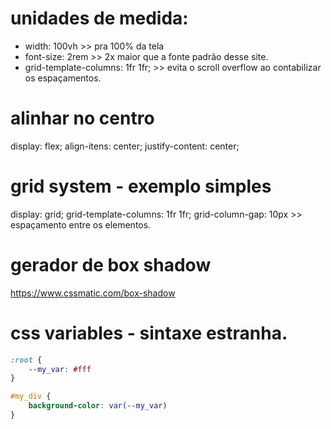 # unidades de medida:
- width: 100vh     >> pra 100% da tela
- font-size: 2rem  >> 2x maior que a fonte padrão desse site.
- grid-template-columns: 1fr 1fr; >> evita o scroll overflow ao contabilizar os espaçamentos.
	
# alinhar no centro
display: flex;
align-itens: center;
justify-content: center;

# grid system - exemplo simples
display: grid;
grid-template-columns: 1fr 1fr;
grid-column-gap: 10px >> espaçamento entre os elementos.

# gerador de box shadow
https://www.cssmatic.com/box-shadow

# css variables - sintaxe estranha.
```css
:root {
	--my_var: #fff
}

#my_div {
	background-color: var(--my_var)
}
```